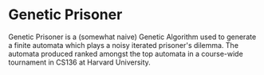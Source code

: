 # Genetic Prisoner
Genetic Prisoner is a (somewhat naive) Genetic Algorithm used to generate a finite automata which plays a noisy iterated prisoner's dilemma. The automata produced ranked amongst the top automata in a course-wide tournament in CS136 at Harvard University.